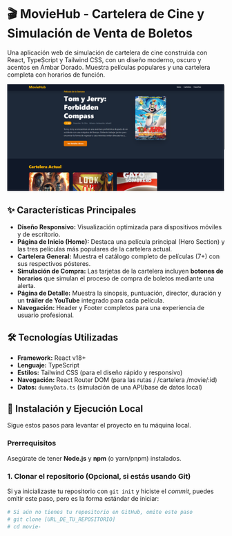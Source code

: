 # 🎬 MovieHub - Cartelera de Cine y Simulación de Venta de Boletos

Una aplicación web de simulación de cartelera de cine construida con React, TypeScript y Tailwind CSS, con un diseño moderno, oscuro y acentos en Ámbar Dorado. Muestra películas populares y una cartelera completa con horarios de función.

![Captura de pantalla de la Cartelera General](public/images/screenshot_cartelera.png)

## ✨ Características Principales

* **Diseño Responsivo:** Visualización optimizada para dispositivos móviles y de escritorio.
* **Página de Inicio (Home):** Destaca una película principal (Hero Section) y las tres películas más populares de la cartelera actual.
* **Cartelera General:** Muestra el catálogo completo de películas (7+) con sus respectivos pósteres.
* **Simulación de Compra:** Las tarjetas de la cartelera incluyen **botones de horarios** que simulan el proceso de compra de boletos mediante una alerta.
* **Página de Detalle:** Muestra la sinopsis, puntuación, director, duración y un **tráiler de YouTube** integrado para cada película.
* **Navegación:** Header y Footer completos para una experiencia de usuario profesional.

## 🛠️ Tecnologías Utilizadas

* **Framework:** React v18+
* **Lenguaje:** TypeScript
* **Estilos:** Tailwind CSS (para el diseño rápido y responsivo)
* **Navegación:** React Router DOM (para las rutas / /cartelera /movie/:id)
* **Datos:** `dummyData.ts` (simulación de una API/base de datos local)

## 🚀 Instalación y Ejecución Local

Sigue estos pasos para levantar el proyecto en tu máquina local.

### Prerrequisitos

Asegúrate de tener **Node.js** y **npm** (o yarn/pnpm) instalados.

### 1. Clonar el repositorio (Opcional, si estás usando Git)

Si ya inicializaste tu repositorio con `git init` y hiciste el *commit*, puedes omitir este paso, pero es la forma estándar de iniciar:

```bash
# Si aún no tienes tu repositorio en GitHub, omite este paso
# git clone [URL_DE_TU_REPOSITORIO]
# cd movie-